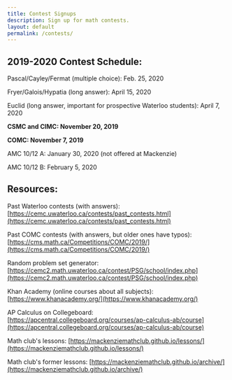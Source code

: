 ```yaml
---
title: Contest Signups
description: Sign up for math contests.
layout: default
permalink: /contests/
---
```

<h2>2019-2020 Contest Schedule:</h2>

Pascal/Cayley/Fermat (multiple choice): Feb. 25, 2020

Fryer/Galois/Hypatia (long answer): April 15, 2020

Euclid (long answer, important for prospective Waterloo students): April 7, 2020

<b>CSMC and CIMC: November 20, 2019</b>

<b>COMC: November 7, 2019</b>

AMC 10/12 A: January 30, 2020 (not offered at Mackenzie)

AMC 10/12 B: February 5, 2020

<h2>Resources:</h2>

Past Waterloo contests (with answers): [https://cemc.uwaterloo.ca/contests/past_contests.html](https://cemc.uwaterloo.ca/contests/past_contests.html)

Past COMC contests (with answers, but older ones have typos): [https://cms.math.ca/Competitions/COMC/2019/](https://cms.math.ca/Competitions/COMC/2019/)

Random problem set generator: [https://cemc2.math.uwaterloo.ca/contest/PSG/school/index.php](https://cemc2.math.uwaterloo.ca/contest/PSG/school/index.php)


Khan Academy (online courses about all subjects): [https://www.khanacademy.org/](https://www.khanacademy.org/)

AP Calculus on Collegeboard: [https://apcentral.collegeboard.org/courses/ap-calculus-ab/course](https://apcentral.collegeboard.org/courses/ap-calculus-ab/course)

Math club's lessons: [https://mackenziemathclub.github.io/lessons/](https://mackenziemathclub.github.io/lessons/)

Math club's former lessons: [https://mackenziemathclub.github.io/archive/](https://mackenziemathclub.github.io/archive/)

